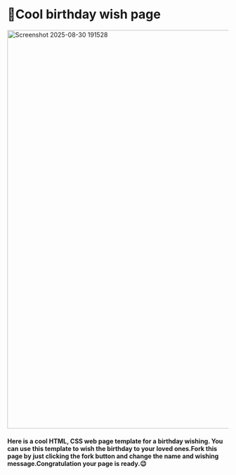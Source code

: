 # 🎂Cool birthday wish page

<img width="1919" height="906" alt="Screenshot 2025-08-30 191528" src="https://github.com/user-attachments/assets/f72eaf63-ab1e-4a18-96f9-97da3540687b" />


#### Here is a cool HTML, CSS  web page template for a birthday wishing. You can use this template to wish the birthday to your loved ones.Fork this page by just clicking the fork button and change the name and wishing message.Congratulation your page is ready.😉
